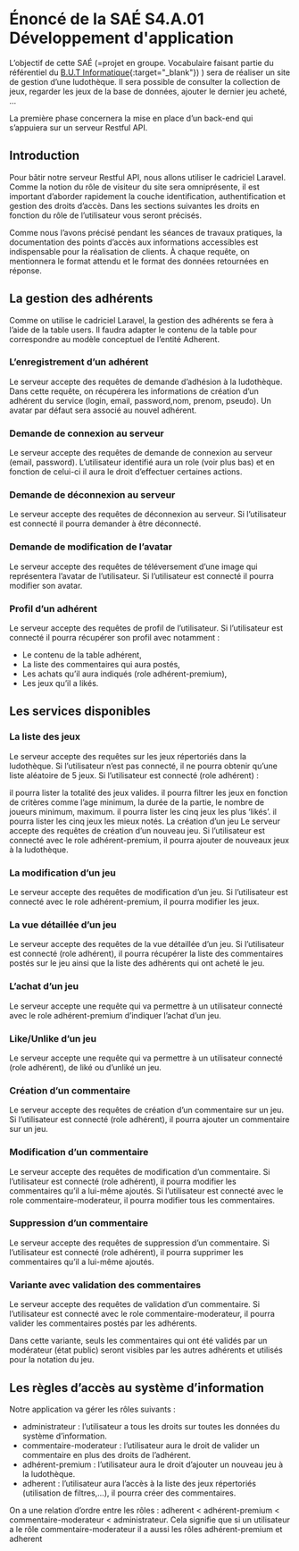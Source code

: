 # Énoncé de la SAÉ S4.A.01 Développement d'application
 
L’objectif de cette SAÉ (=projet en groupe. Vocabulaire faisant partie du référentiel du [B.U.T Informatique](https://www.but-genie-mecanique.fr/sae/){:target="_blank"})
) sera de réaliser un site de gestion d’une ludothèque. Il sera possible de consulter la collection de jeux, regarder les jeux de la base de données, ajouter le dernier jeu acheté, …

La première phase concernera la mise en place d’un back-end qui s’appuiera sur un serveur Restful API.

## Introduction

Pour bâtir notre serveur Restful API, nous allons utiliser le cadriciel Laravel. Comme la notion du rôle de visiteur du site sera omniprésente, il est important d’aborder rapidement la couche identification, authentification et gestion des droits d’accès. Dans les sections suivantes les droits en fonction du rôle de l’utilisateur vous seront précisés.

Comme nous l’avons précisé pendant les séances de travaux pratiques, la documentation des points d’accès aux informations accessibles est indispensable pour la réalisation de clients. À chaque requête, on mentionnera le format attendu et le format des données retournées en réponse.

## La gestion des adhérents

Comme on utilise le cadriciel Laravel, la gestion des adhérents se fera à l’aide de la table users. Il faudra adapter le contenu de la table pour correspondre au modèle conceptuel de l’entité Adherent.

### L’enregistrement d’un adhérent
Le serveur accepte des requêtes de demande d’adhésion à la ludothèque. Dans cette requête, on récupérera les informations de création d’un adhérent du service (login, email, password,nom, prenom, pseudo). Un avatar par défaut sera associé au nouvel adhérent.

### Demande de connexion au serveur
Le serveur accepte des requêtes de demande de connexion au serveur (email, password). L’utilisateur identifié aura un role (voir plus bas) et en fonction de celui-ci il aura le droit d’effectuer certaines actions.

### Demande de déconnexion au serveur
Le serveur accepte des requêtes de déconnexion au serveur. Si l’utilisateur est connecté il pourra demander à être déconnecté.

### Demande de modification de l’avatar
Le serveur accepte des requêtes de téléversement d’une image qui représentera l’avatar de l’utilisateur. Si l’utilisateur est connecté il pourra modifier son avatar.

### Profil d’un adhérent
Le serveur accepte des requêtes de profil de l’utilisateur. Si l’utilisateur est connecté il pourra récupérer son profil avec notamment :
- Le contenu de la table adhérent,
- La liste des commentaires qui aura postés,
- Les achats qu’il aura indiqués (role adhérent-premium),
- Les jeux qu’il a likés.

## Les services disponibles

### La liste des jeux
Le serveur accepte des requêtes sur les jeux répertoriés dans la ludothèque. Si l’utilisateur n’est pas connecté, il ne pourra obtenir qu’une liste aléatoire de 5 jeux. Si l’utilisateur est connecté (role adhérent) :

il pourra lister la totalité des jeux valides.
il pourra filtrer les jeux en fonction de critères comme l’age minimum, la durée de la partie, le nombre de joueurs minimum, maximum.
il pourra lister les cinq jeux les plus ‘likés’.
il pourra lister les cinq jeux les mieux notés.
La création d’un jeu
Le serveur accepte des requêtes de création d’un nouveau jeu. Si l’utilisateur est connecté avec le role adhérent-premium, il pourra ajouter de nouveaux jeux à la ludothèque.

### La modification d’un jeu
Le serveur accepte des requêtes de modification d’un jeu. Si l’utilisateur est connecté avec le role adhérent-premium, il pourra modifier les jeux.

### La vue détaillée d’un jeu
Le serveur accepte des requêtes de la vue détaillée d’un jeu. Si l’utilisateur est connecté (role adhérent), il pourra récupérer la liste des commentaires postés sur le jeu ainsi que la liste des adhérents qui ont acheté le jeu.

### L’achat d’un jeu
Le serveur accepte une requête qui va permettre à un utilisateur connecté avec le role adhérent-premium d’indiquer l’achat d’un jeu.

### Like/Unlike d’un jeu
Le serveur accepte une requête qui va permettre à un utilisateur connecté (role adhérent), de liké ou d’unliké un jeu.

### Création d’un commentaire
Le serveur accepte des requêtes de création d’un commentaire sur un jeu. Si l’utilisateur est connecté (role adhérent), il pourra ajouter un commentaire sur un jeu.

### Modification d’un commentaire
Le serveur accepte des requêtes de modification d’un commentaire. Si l’utilisateur est connecté (role adhérent), il pourra modifier les commentaires qu’il a lui-même ajoutés. Si l’utilisateur est connecté avec le role commentaire-moderateur, il pourra modifier tous les commentaires.

### Suppression d’un commentaire
Le serveur accepte des requêtes de suppression d’un commentaire. Si l’utilisateur est connecté (role adhérent), il pourra supprimer les commentaires qu’il a lui-même ajoutés.

### Variante avec validation des commentaires
Le serveur accepte des requêtes de validation d’un commentaire. Si l’utilisateur est connecté avec le role commentaire-moderateur, il pourra valider les commentaires postés par les adhérents.

Dans cette variante, seuls les commentaires qui ont été validés par un modérateur (état public) seront visibles par les autres adhérents et utilisés pour la notation du jeu.

## Les règles d’accès au système d’information

Notre application va gérer les rôles suivants :

* administrateur : l’utilisateur a tous les droits sur toutes les données du système d’information.
* commentaire-moderateur : l’utilisateur aura le droit de valider un commentaire en plus des droits de l’adhérent.
* adhérent-premium : l’utilisateur aura le droit d’ajouter un nouveau jeu à la ludothèque.
* adherent : l’utilisateur aura l’accès à la liste des jeux répertoriés (utilisation de filtres,…), il pourra créer des commentaires.

On a une relation d’ordre entre les rôles : adherent < adhérent-premium < commentaire-moderateur < administrateur. Cela signifie que si un utilisateur a le rôle commentaire-moderateur il a aussi les rôles adhérent-premium et adherent
